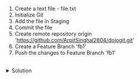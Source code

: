 1. Create a text file - file.txt
2. Initialize Git
3. Add the file in Staging
4. Commit the file
5. Create remote repository origin 'https://github.com/ArpitSinghal2804/dojogit.git'
6. Create a Feature Branch 'fb1'
7. Push the changes to Feature Branch 'fb1'

<br>
<details><summary>Solution</summary>
<br>

```plain
touch file.txt
```{{exec}}

```plain
git init
```{{exec}}

```plain
git add file.txt
```{{exec}}

```plain
git commit -m "Initial Commit"
```{{exec}}

```plain
git remote add origin https://github.com/ArpitSinghal2804/dojogit.git
```{{exec}}

```plain
git checkout -b fb1
```{{exec}}

```plain
git push -u origin fb1
```{{exec}}

</details>

